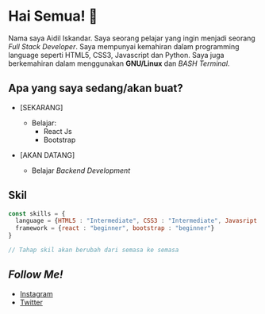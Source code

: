 # Hai Semua! 👋

Nama saya Aidil Iskandar. Saya seorang pelajar yang ingin menjadi seorang *Full Stack Developer*. Saya mempunyai kemahiran dalam programming language seperti HTML5, CSS3, Javascript dan Python. Saya juga berkemahiran dalam menggunakan **GNU/Linux** dan *BASH Terminal*.



## Apa yang saya sedang/akan buat?
* [SEKARANG]
  - Belajar:
    - React Js
    - Bootstrap

* [AKAN DATANG]
  - Belajar *Backend Development*

## Skil

```javascript
const skills = {
  language = {HTML5 : "Intermediate", CSS3 : "Intermediate", Javasript : "Intermidiate", Python : "Intermediate"};
  framework = {react : "beginner", bootstrap : "beginner"}
}

// Tahap skil akan berubah dari semasa ke semasa
```

## *Follow Me!*
* [Instagram](https://instagram.com/aidil_sekandar/)
* [Twitter](https://twitter.com/4idil_sekandar/)
